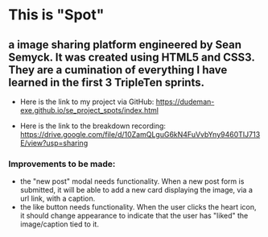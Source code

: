 # This is "Spot"

## a image sharing platform engineered by Sean Semyck. It was created using HTML5 and CSS3. They are a cumination of everything I have learned in the first 3 TripleTen sprints.

- Here is the link to my project via GitHub:
  https://dudeman-exe.github.io/se_project_spots/index.html

- Here is the link to the breakdown recording:
  https://drive.google.com/file/d/10ZamQLguG6kN4FuVvbYny9460TIJ713E/view?usp=sharing

### Improvements to be made:

- the "new post" modal needs functionality. When a new post form is submitted, it will be able to add a new card displaying the image, via a url link, with a caption.
- the like button needs functionality. When the user clicks the heart icon, it should change appearance to indicate that the user has "liked" the image/caption tied to it.
